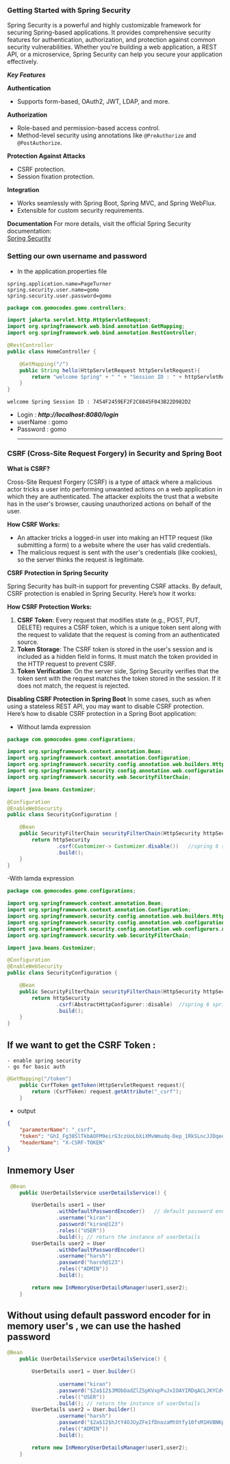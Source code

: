 ### Getting Started with Spring Security

Spring Security is a powerful and highly customizable framework for securing Spring-based applications. It provides comprehensive security features for authentication, authorization, and protection against common security vulnerabilities. Whether you're building a web application, a REST API, or a microservice, Spring Security can help you secure your application effectively.

***Key Features***

**Authentication**
- Supports form-based, OAuth2, JWT, LDAP, and more.

**Authorization**
- Role-based and permission-based access control.
- Method-level security using annotations like `@PreAuthorize` and `@PostAuthorize`.

**Protection Against Attacks**
- CSRF protection.
- Session fixation protection.

**Integration**
- Works seamlessly with Spring Boot, Spring MVC, and Spring WebFlux.
- Extensible for custom security requirements.

**Documentation**
For more details, visit the official Spring Security documentation:  
[Spring Security](https://spring.io/projects/spring-security)


### Setting our own username and password

- In the application.properties file
``` text
spring.application.name=PageTurner
spring.security.user.name=gomo
spring.security.user.password=gomo
```
```java
package com.gomocodes.gomo.controllers;

import jakarta.servlet.http.HttpServletRequest;
import org.springframework.web.bind.annotation.GetMapping;
import org.springframework.web.bind.annotation.RestController;

@RestController
public class HomeController {

    @GetMapping("/")
    public String hello(HttpServletRequest httpServletRequest){
        return "welcome Spring" + " " + "Session ID : " + httpServletRequest.getSession().getId();
    }
}
```
``` output
welcome Spring Session ID : 7454F2459EF2F2C8845F043B22D982D2
```
- Login : ***http://localhost:8080/login***
- userName : gomo
- Password : gomo
  ***

### CSRF (Cross-Site Request Forgery) in Security and Spring Boot

**What is CSRF?**

Cross-Site Request Forgery (CSRF) is a type of attack where a malicious actor tricks a user into performing unwanted actions on a web application in which they are authenticated. The attacker exploits the trust that a website has in the user's browser, causing unauthorized actions on behalf of the user.

**How CSRF Works:**
- An attacker tricks a logged-in user into making an HTTP request (like submitting a form) to a website where the user has valid credentials.
- The malicious request is sent with the user's credentials (like cookies), so the server thinks the request is legitimate.

**CSRF Protection in Spring Security**

Spring Security has built-in support for preventing CSRF attacks. By default, CSRF protection is enabled in Spring Security. Here’s how it works:

**How CSRF Protection Works:**

1. **CSRF Token**: Every request that modifies state (e.g., POST, PUT, DELETE) requires a CSRF token, which is a unique token sent along with the request to validate that the request is coming from an authenticated source.
2. **Token Storage**: The CSRF token is stored in the user's session and is included as a hidden field in forms. It must match the token provided in the HTTP request to prevent CSRF.
3. **Token Verification**: On the server side, Spring Security verifies that the token sent with the request matches the token stored in the session. If it does not match, the request is rejected.

**Disabling CSRF Protection in Spring Boot**
In some cases, such as when using a stateless REST API, you may want to disable CSRF protection. Here’s how to disable CSRF protection in a Spring Boot application:

- Without lamda expression
``` java
package com.gomocodes.gomo.configurations;

import org.springframework.context.annotation.Bean;
import org.springframework.context.annotation.Configuration;
import org.springframework.security.config.annotation.web.builders.HttpSecurity;
import org.springframework.security.config.annotation.web.configuration.EnableWebSecurity;
import org.springframework.security.web.SecurityFilterChain;

import java.beans.Customizer;

@Configuration
@EnableWebSecurity
public class SecurityConfiguration {

    @Bean
    public SecurityFilterChain securityFilterChain(HttpSecurity httpSecurity) throws Exception {
        return httpSecurity
                .csrf(Customizer-> Customizer.disable())   //spring 6 springboot 3
                .build();
    }
}

```
-With lamda expression
```java
package com.gomocodes.gomo.configurations;

import org.springframework.context.annotation.Bean;
import org.springframework.context.annotation.Configuration;
import org.springframework.security.config.annotation.web.builders.HttpSecurity;
import org.springframework.security.config.annotation.web.configuration.EnableWebSecurity;
import org.springframework.security.config.annotation.web.configurers.AbstractHttpConfigurer;
import org.springframework.security.web.SecurityFilterChain;

import java.beans.Customizer;

@Configuration
@EnableWebSecurity
public class SecurityConfiguration {

    @Bean
    public SecurityFilterChain securityFilterChain(HttpSecurity httpSecurity) throws Exception {
        return httpSecurity
                .csrf(AbstractHttpConfigurer::disable)  //spring 6 springboot 3
                .build();
    }
}
```

## If we want to get the CSRF Token :
    - enable spring security 
    - go for basic auth
    
    

``` java
@GetMapping("/token")
    public CsrfToken getToken(HttpServletRequest request){
        return (CsrfToken) request.getAttribute("_csrf");
    }
```
- output 
``` json
{
    "parameterName": "_csrf",
    "token": "GhI_Fg38SlTkbAOFM9eirG3czUoLbXiXMvWmudq-Dep_1RkSLncJJDqee2LJWmbmAPqWygjl4CtoD0u6B8bDge6JOdIetisl",
    "headerName": "X-CSRF-TOKEN"
}

```


## Inmemory User
``` java
 @Bean
    public UserDetailsService userDetailsService() {

        UserDetails user1 = User
                .withDefaultPasswordEncoder()   // default password encoder , not use in production ,use only for learning purpose
                .username("kiran")
                .password("kiran@123")
                .roles(("USER"))
                .build(); // return the instance of userDetails
        UserDetails user2 = User
                .withDefaultPasswordEncoder()
                .username("harsh")
                .password("harsh@123")
                .roles(("ADMIN"))
                .build();

        return new InMemoryUserDetailsManager(user1,user2);
    }
```
## Without using default password encoder for in memory user's , we can use the hashed password
``` java
@Bean
    public UserDetailsService userDetailsService() {

        UserDetails user1 = User.builder()
                
                .username("kiran")
                .password("$2a$12$JMObOadZlZSpKVxpPuJxIOAYIRDqACLJKYCdv1bAvMNLJnT9TG31.") // kiran@123
                .roles(("USER"))  
                .build(); // return the instance of userDetails
        UserDetails user2 = User.builder()
                .username("harsh")
                .password("$2a$12$hJtY4OJUyZFe1fDnozaMtOtfy10fsM1HVBNKpYh1y71ubJLu2ua6a") // harsh@123
                .roles(("ADMIN"))
                .build();

        return new InMemoryUserDetailsManager(user1,user2);
    }

```

